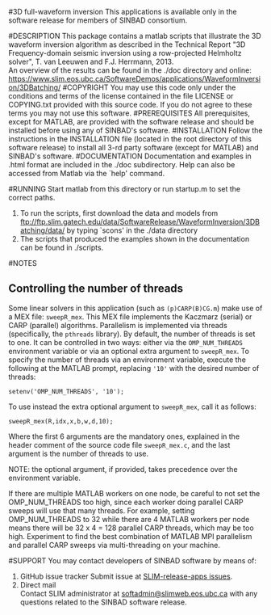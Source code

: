 #3D full-waveform inversion
This applications is available only in the software release for members of SINBAD consortium.

#DESCRIPTION
This package contains a matlab scripts that illustrate the 3D waveform
    inversion algorithm as described in the Technical Report 
    "3D Frequency-domain seismic inversion using a row-projected Helmholtz solver",
    T. van Leeuwen and F.J. Herrmann, 2013.<br />
    An overview of the results can be found in the ./doc directory and online:<br />
    <https://www.slim.eos.ubc.ca/SoftwareDemos/applications/WaveformInversion/3DBatching/>
#COPYRIGHT
You may use this code only under the conditions and terms of the
    license contained in the file LICENSE or COPYING.txt provided with
    this source code. If you do not agree to these terms you may not
    use this software.
#PREREQUISITES
All prerequisites, except for MATLAB, are provided with the
    software release and should be installed before using any of
    SINBAD's software.
#INSTALLATION
Follow the instructions in the INSTALLATION file (located in the
    root directory of this software release) to install all 3-rd party
    software (except for MATLAB) and SINBAD's software.
#DOCUMENTATION
Documentation and examples in .html format are included in the ./doc
subdirectory.  Help can also be accessed from Matlab via the `help' command.

#RUNNING
Start matlab from this directory or run startup.m to set the correct paths.

1. To run the scripts, first download the data and models from<br />
        <ftp://ftp.slim.gatech.edu/data/SoftwareRelease/WaveformInversion/3DBatching/data/>
       by typing `scons' in the ./data directory
2. The scripts that produced the examples shown in the documentation can be found in ./scripts.

#NOTES

## Controlling the number of threads

Some linear solvers in this application (such as `(p)CARP(B)CG.m`) make use of
a MEX file: `sweepR_mex`. This MEX file implements the Kaczmarz (serial) or
CARP (parallel) algorithms. Parallelism is implemented via threads
(specifically, the `pthreads` library). By default, the number of threads is
set to one. It can be controlled in two ways: either via the `OMP_NUM_THREADS`
environment variable or via an optional extra argument to `sweepR_mex`. To
specify the number of threads via an environment variable, execute the
following at the MATLAB prompt, replacing `'10'` with the desired number of
threads:

```
setenv('OMP_NUM_THREADS', '10');
```

To use instead the extra optional argument to `sweepR_mex`, call it as follows:

```
sweepR_mex(R,idx,x,b,w,d,10);
```

Where the first 6 arguments are the mandatory ones, explained in the header
comment of the source code file `sweepR_mex.c`, and the last argument is the
number of threads to use. 

NOTE: the optional argument, if provided, takes precedence over the environment
variable.  

If there are multiple MATLAB workers on one node, be careful to not set the
OMP_NUM_THREADS too high, since each worker doing parallel CARP sweeps will use
that many threads. For example, setting OMP_NUM_THREADS to 32 while there are 4
MATLAB workers per node means there will be 32 x 4 = 128 parallel CARP threads,
which may be too high. Experiment to find the best combination of MATLAB MPI
parallelism and parallel CARP sweeps via multi-threading on your machine.

#SUPPORT
You may contact developers of SINBAD software by means of:

1. GitHub issue tracker
      Submit issue at [SLIM-release-apps issues](https://github.com/SINBADconsortium/SLIM-release-apps/issues).
2. Direct mail<br />
      Contact SLIM administrator at <softadmin@slimweb.eos.ubc.ca> with any
      questions related to the SINBAD software release.


